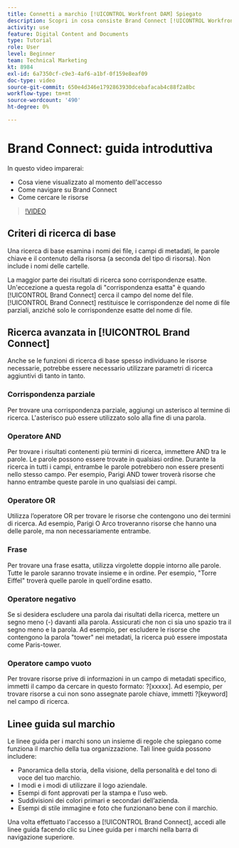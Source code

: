 ```yaml
---
title: Connetti a marchio [!UICONTROL Workfront DAM] Spiegato
description: Scopri in cosa consiste Brand Connect [!UICONTROL Workfront DAM] è e come navigarlo.
activity: use
feature: Digital Content and Documents
type: Tutorial
role: User
level: Beginner
team: Technical Marketing
kt: 8984
exl-id: 6a7350cf-c9e3-4af6-a1bf-0f159e8eaf09
doc-type: video
source-git-commit: 650e4d346e1792863930dcebafacab4c88f2a8bc
workflow-type: tm+mt
source-wordcount: '490'
ht-degree: 0%

---
```


# Brand Connect: guida introduttiva

In questo video imparerai:

* Cosa viene visualizzato al momento dell&#39;accesso
* Come navigare su Brand Connect
* Come cercare le risorse

>[!VIDEO](https://video.tv.adobe.com/v/335246/?quality=12&learn=on)

## Criteri di ricerca di base

Una ricerca di base esamina i nomi dei file, i campi di metadati, le parole chiave e il contenuto della risorsa (a seconda del tipo di risorsa). Non include i nomi delle cartelle.

La maggior parte dei risultati di ricerca sono corrispondenze esatte. Un&#39;eccezione a questa regola di &quot;corrispondenza esatta&quot; è quando [!UICONTROL Brand Connect] cerca il campo del nome del file. [!UICONTROL Brand Connect] restituisce le corrispondenze del nome di file parziali, anziché solo le corrispondenze esatte del nome di file.

## Ricerca avanzata in [!UICONTROL Brand Connect]

Anche se le funzioni di ricerca di base spesso individuano le risorse necessarie, potrebbe essere necessario utilizzare parametri di ricerca aggiuntivi di tanto in tanto.

### Corrispondenza parziale

Per trovare una corrispondenza parziale, aggiungi un asterisco al termine di ricerca. L&#39;asterisco può essere utilizzato solo alla fine di una parola.

### Operatore AND

Per trovare i risultati contenenti più termini di ricerca, immettere AND tra le parole. Le parole possono essere trovate in qualsiasi ordine. Durante la ricerca in tutti i campi, entrambe le parole potrebbero non essere presenti nello stesso campo. Per esempio, Parigi AND tower troverà risorse che hanno entrambe queste parole in uno qualsiasi dei campi.

### Operatore OR

Utilizza l’operatore OR per trovare le risorse che contengono uno dei termini di ricerca. Ad esempio, Parigi O Arco troveranno risorse che hanno una delle parole, ma non necessariamente entrambe.

### Frase

Per trovare una frase esatta, utilizza virgolette doppie intorno alle parole. Tutte le parole saranno trovate insieme e in ordine. Per esempio, &quot;Torre Eiffel&quot; troverà quelle parole in quell&#39;ordine esatto.

### Operatore negativo

Se si desidera escludere una parola dai risultati della ricerca, mettere un segno meno (-) davanti alla parola. Assicurati che non ci sia uno spazio tra il segno meno e la parola. Ad esempio, per escludere le risorse che contengono la parola &quot;tower&quot; nei metadati, la ricerca può essere impostata come Paris-tower.

### Operatore campo vuoto

Per trovare risorse prive di informazioni in un campo di metadati specifico, immetti il campo da cercare in questo formato: ?[xxxxx]. Ad esempio, per trovare risorse a cui non sono assegnate parole chiave, immetti ?[keyword] nel campo di ricerca.

## Linee guida sul marchio

Le linee guida per i marchi sono un insieme di regole che spiegano come funziona il marchio della tua organizzazione. Tali linee guida possono includere:

* Panoramica della storia, della visione, della personalità e del tono di voce del tuo marchio.
* I modi e i modi di utilizzare il logo aziendale.
* Esempi di font approvati per la stampa e l’uso web.
* Suddivisioni dei colori primari e secondari dell’azienda.
* Esempi di stile immagine e foto che funzionano bene con il marchio.

Una volta effettuato l&#39;accesso a [!UICONTROL Brand Connect], accedi alle linee guida facendo clic su Linee guida per i marchi nella barra di navigazione superiore.
